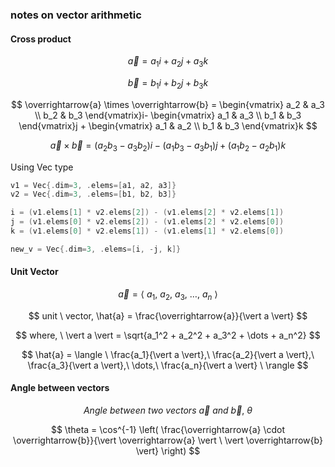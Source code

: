 ### notes on vector arithmetic

#### Cross product

$$
\overrightarrow{a} = a_1i + a_2j + a_3k
$$

$$
\overrightarrow{b} = b_1i+ b_2j + b_3k
$$

$$
\overrightarrow{a} \times \overrightarrow{b} =
\begin{vmatrix}
a_2 & a_3 \\
b_2 & b_3
\end{vmatrix}i-
\begin{vmatrix}
a_1 & a_3 \\
b_1 & b_3
\end{vmatrix}j
+
\begin{vmatrix}
a_1 & a_2 \\
b_1 & b_3
\end{vmatrix}k
$$

$$
\overrightarrow{a} \times \overrightarrow{b} = (a_2b_3 - a_3b_2)i - (a_1b_3 - a_3b_1)j + (a_1b_2 - a_2b_1)k
$$

Using Vec type

```c
v1 = Vec{.dim=3, .elems=[a1, a2, a3]}
v2 = Vec{.dim=3, .elems=[b1, b2, b3]}

i = (v1.elems[1] * v2.elems[2]) - (v1.elems[2] * v2.elems[1])
j = (v1.elems[0] * v2.elems[2]) - (v1.elems[2] * v2.elems[0])
k = (v1.elems[0] * v2.elems[1]) - (v1.elems[1] * v2.elems[0])

new_v = Vec{.dim=3, .elems=[i, -j, k]}
```

#### Unit Vector

$$
\overrightarrow{a} = \langle \ a_1,\ a_2,\ a_3,\ \dots, \ a_n\ \rangle
$$

$$
unit \ vector, \hat{a} = \frac{\overrightarrow{a}}{\vert a \vert}
$$

$$
where, \  \vert a \vert = \sqrt{a_1^2 + a_2^2 + a_3^2 + \dots + a_n^2}
$$

$$
\hat{a} = \langle \
    \frac{a_1}{\vert a \vert},\
    \frac{a_2}{\vert a \vert},\
    \frac{a_3}{\vert a \vert},\
    \dots,\
    \frac{a_n}{\vert a \vert} \
\rangle
$$

#### Angle between vectors

$$Angle \ between \ two \ vectors \ \overrightarrow{a} \ and \  \overrightarrow{b} ,\  \theta$$

$$
\theta = \cos^{-1} \left(
    \frac{\overrightarrow{a} \cdot \overrightarrow{b}}{\vert \overrightarrow{a} \vert \ \vert \overrightarrow{b} \vert}
\right)
$$
